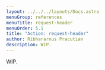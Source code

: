 ```yaml
---
layout: ../../../layouts/Docs.astro
menuGroup: references
menuTitle: request-header
menuOrder: 5.1
title: "Action: request-header"
author: Ribhararnus Pracutian
description: WIP.
---
```


WIP.
